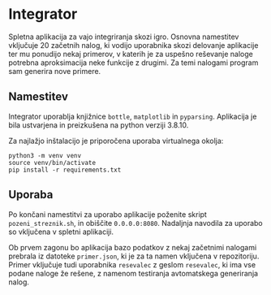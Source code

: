 # Integrator

Spletna aplikacija za vajo integriranja skozi igro. Osnovna namestitev 
vključuje 20 začetnih nalog, ki vodijo uporabnika skozi delovanje aplikacije
ter mu ponudijo nekaj primerov, v katerih je za uspešno reševanje naloge
potrebna aproksimacija neke funkcije z drugimi. Za temi nalogami program sam
generira nove primere.

## Namestitev

Integrator uporablja knjižnice `bottle`, `matplotlib` in `pyparsing`.
Aplikacija je bila ustvarjena in preizkušena na python verziji 3.8.10. 

Za najlažjo inštalacijo je priporočena uporaba virtualnega okolja: 

```
python3 -m venv venv
source venv/bin/activate
pip install -r requirements.txt
```

## Uporaba

Po končani namestitvi za uporabo aplikacije poženite skript `pozeni_streznik.sh`,
in obiščite `0.0.0.0:8080`. Nadaljnja navodila za uporabo so vključena v spletni aplikaciji.

Ob prvem zagonu bo aplikacija bazo podatkov z nekaj začetnimi nalogami prebrala 
iz datoteke `primer.json`, ki je za ta namen vključena v repozitoriju. Primer
vključuje tudi uporabnika `resevalec` z geslom `resevalec`, ki ima vse podane 
naloge že rešene, z namenom testiranja avtomatskega generiranja nalog.